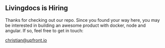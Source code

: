 ## Livingdocs is Hiring

Thanks for checking out our repo. Since you found your way here, you may be interested in building an awesome 
product with docker, node and angular. If so, feel free to get in touch:

christian@upfront.io

